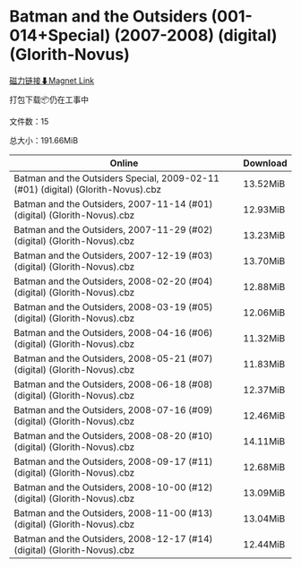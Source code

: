 # Batman and the Outsiders (001-014+Special) (2007-2008) (digital) (Glorith-Novus)

[磁力链接⬇Magnet Link](magnet:?xt=urn:btih:f4849dc160c7a039ad3e6ff3145e2d618a789dfc&dn=Batman%20and%20the%20Outsiders%20%28001-014%2BSpecial%29%20%282007-2008%29%20%28digital%29%20%28Glorith-Novus%29)

打包下载📦仍在工事中

文件数：15

总大小：191.66MiB

Online | Download
--- | ---
Batman and the Outsiders Special, 2009-02-11 (#01) (digital) (Glorith-Novus).cbz | 13.52MiB
Batman and the Outsiders, 2007-11-14 (#01) (digital) (Glorith-Novus).cbz | 12.93MiB
Batman and the Outsiders, 2007-11-29 (#02) (digital) (Glorith-Novus).cbz | 13.23MiB
Batman and the Outsiders, 2007-12-19 (#03) (digital) (Glorith-Novus).cbz | 13.70MiB
Batman and the Outsiders, 2008-02-20 (#04) (digital) (Glorith-Novus).cbz | 12.88MiB
Batman and the Outsiders, 2008-03-19 (#05) (digital) (Glorith-Novus).cbz | 12.06MiB
Batman and the Outsiders, 2008-04-16 (#06) (digital) (Glorith-Novus).cbz | 11.32MiB
Batman and the Outsiders, 2008-05-21 (#07) (digital) (Glorith-Novus).cbz | 11.83MiB
Batman and the Outsiders, 2008-06-18 (#08) (digital) (Glorith-Novus).cbz | 12.37MiB
Batman and the Outsiders, 2008-07-16 (#09) (digital) (Glorith-Novus).cbz | 12.46MiB
Batman and the Outsiders, 2008-08-20 (#10) (digital) (Glorith-Novus).cbz | 14.11MiB
Batman and the Outsiders, 2008-09-17 (#11) (digital) (Glorith-Novus).cbz | 12.68MiB
Batman and the Outsiders, 2008-10-00 (#12) (digital) (Glorith-Novus).cbz | 13.09MiB
Batman and the Outsiders, 2008-11-00 (#13) (digital) (Glorith-Novus).cbz | 13.04MiB
Batman and the Outsiders, 2008-12-17 (#14) (digital) (Glorith-Novus).cbz | 12.44MiB